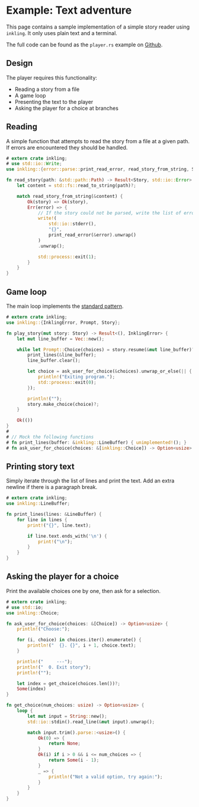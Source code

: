 # Example: Text adventure

This page contains a sample implementation of a simple story reader using `inkling`.
It only uses plain text and a terminal.

The full code can be found as the `player.rs` example on [Github](https://github.com/pjohansson/inkling).


## Design

The player requires this functionality:

*   Reading a story from a file
*   A game loop
*   Presenting the text to the player
*   Asking the player for a choice at branches

## Reading

A simple function that attempts to read the story from a file at a given path.
If errors are encountered they should be handled.

```rust
# extern crate inkling;
# use std::io::Write;
use inkling::{error::parse::print_read_error, read_story_from_string, Story};

fn read_story(path: &std::path::Path) -> Result<Story, std::io::Error> {
    let content = std::fs::read_to_string(path)?;

    match read_story_from_string(&content) {
        Ok(story) => Ok(story),
        Err(error) => {
            // If the story could not be parsed, write the list of errors to stderr
            write!(
                std::io::stderr(),
                "{}",
                print_read_error(&error).unwrap()
            )
            .unwrap();

            std::process::exit(1);
        }
    }
}
```

## Game loop

The main loop implements the [standard pattern](./design-intent.md).

```rust
# extern crate inkling;
use inkling::{InklingError, Prompt, Story};

fn play_story(mut story: Story) -> Result<(), InklingError> {
    let mut line_buffer = Vec::new();

    while let Prompt::Choice(choices) = story.resume(&mut line_buffer)? {
        print_lines(&line_buffer);
        line_buffer.clear();

        let choice = ask_user_for_choice(&choices).unwrap_or_else(|| {
            println!("Exiting program.");
            std::process::exit(0);
        });

        println!("");
        story.make_choice(choice)?;
    }

    Ok(())
}
#
# // Mock the following functions
# fn print_lines(buffer: &inkling::LineBuffer) { unimplemented!(); }
# fn ask_user_for_choice(choices: &[inkling::Choice]) -> Option<usize> { unimplemented!(); }
```

## Printing story text

Simply iterate through the list of lines and print the text. Add an extra
newline if there is a paragraph break.

```rust
# extern crate inkling;
use inkling::LineBuffer;

fn print_lines(lines: &LineBuffer) {
    for line in lines {
        print!("{}", line.text);

        if line.text.ends_with('\n') {
            print!("\n");
        }
    }
}
```

## Asking the player for a choice

Print the available choices one by one, then ask for a selection.

```rust
# extern crate inkling;
# use std::io;
use inkling::Choice;

fn ask_user_for_choice(choices: &[Choice]) -> Option<usize> {
    println!("Choose:");

    for (i, choice) in choices.iter().enumerate() {
        println!("  {}. {}", i + 1, choice.text);
    }

    println!("     ---");
    println!("  0. Exit story");
    println!("");

    let index = get_choice(choices.len())?;
    Some(index)
}

fn get_choice(num_choices: usize) -> Option<usize> {
    loop {
        let mut input = String::new();
        std::io::stdin().read_line(&mut input).unwrap();

        match input.trim().parse::<usize>() {
            Ok(0) => {
                return None;
            }
            Ok(i) if i > 0 && i <= num_choices => {
                return Some(i - 1);
            }
            _ => {
                println!("Not a valid option, try again:");
            }
        }
    }
}
```